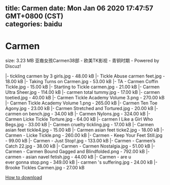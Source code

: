 
title: Carmen
date: Mon Jan 06 2020 17:47:57 GMT+0800 (CST)    
categories: baidu
---

# Carmen
size: 3.23 MB
 亚裔女孩Carmen38部 - 欧美TK影视 - 青铜时期 - Powered by Discuz!
 
|- tickling carmen by 3 girls.jpg - 48.00 kB
|- Tickle Abuse carmen feet.jpg - 18.00 kB
|- Taking Turns on Carmen.jpg - 53.00 kB
|- TA - Carmen Coffin Tickle.jpg - 15.00 kB
|- Starting to Tickle carmen.jpg - 21.00 kB
|- Carmen Ultra Sheer.jpg - 114.00 kB
|- carmen total tummy.jpg - 17.00 kB
|- carmen toetied.jpg - 40.00 kB
|- Carmen Tickle Academy Volume 3.png - 270.00 kB
|- Carmen Tickle Academy Volume 1.png - 265.00 kB
|- Carmen Ten Toe Agony.jpg - 23.00 kB
|- Carmen Stretched and Tortured.jpg - 20.00 kB
|- carmen on bench.jpg - 34.00 kB
|- Carmen Nylons.jpg - 324.00 kB
|- Carmen Licke Tickle Torture.jpg - 64.00 kB
|- carmen I Like a Girl Who Begs.jpg - 33.00 kB
|- Carmen cruelty tickling.jpg - 17.00 kB
|- Carmen asian feet tickle4.jpg - 15.00 kB
|- Carmen asian feet ticke2.jpg - 18.00 kB
|- Carmen - Licke Tickle.png - 260.00 kB
|- Carmen - Keep Your Feet Still.jpg - 99.00 kB
|- Carmen - Just Stop!.jpg - 133.00 kB
|- Carmen - Carmen’s Catch 22.jpg - 38.00 kB
|- Carmen - Carmen Nostalgia.jpg - 51.00 kB
|- Carmen - Carmen Bound Gagged and Blindfolded.png - 792.00 kB
|- carmen - asian navel fetish.jpg - 44.00 kB
|- Carmen - are u ever gonna stop.png - 349.00 kB
|- carmen 's suffering.jpg - 24.00 kB
|- Brooke Tickles Carmen.jpg - 27.00 kB

[How to download](https://bpcam.bemobtrk.com/go/2ceec3aa-1ca2-46d6-b9ff-aaa5c184517c?jno=5161)